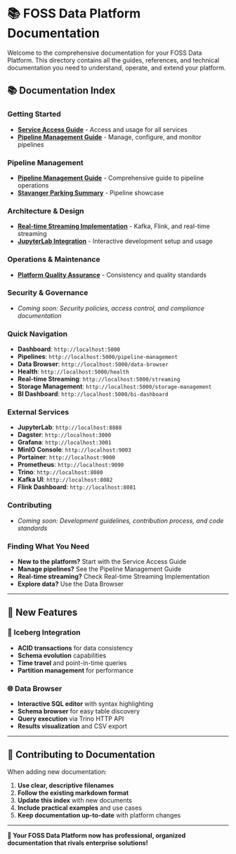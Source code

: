 # 📚 FOSS Data Platform Documentation

Welcome to the comprehensive documentation for your FOSS Data Platform. This directory contains all the guides, references, and technical documentation you need to understand, operate, and extend your platform.

## 📚 Documentation Index

### **Getting Started**
- **[Service Access Guide](FOSS_DATA_PLATFORM_SERVICE_GUIDE.md)** - Access and usage for all services
- **[Pipeline Management Guide](PIPELINE_MANAGEMENT_GUIDE.md)** - Manage, configure, and monitor pipelines

### **Pipeline Management**
- **[Pipeline Management Guide](PIPELINE_MANAGEMENT_GUIDE.md)** - Comprehensive guide to pipeline operations
- **[Stavanger Parking Summary](STAVANGER_PARKING_SUMMARY.md)** - Pipeline showcase

### **Architecture & Design**
- **[Real-time Streaming Implementation](REAL_TIME_STREAMING_IMPLEMENTATION.md)** - Kafka, Flink, and real-time streaming
- **[JupyterLab Integration](JUPYTERLAB_INTEGRATION.md)** - Interactive development setup and usage

### **Operations & Maintenance**
- **[Platform Quality Assurance](PLATFORM_QUALITY_ASSURANCE.md)** - Consistency and quality standards

### **Security & Governance**
- *Coming soon: Security policies, access control, and compliance documentation*

### **Quick Navigation**
- **Dashboard**: `http://localhost:5000`
- **Pipelines**: `http://localhost:5000/pipeline-management`
- **Data Browser**: `http://localhost:5000/data-browser`
- **Health**: `http://localhost:5000/health`
- **Real-time Streaming**: `http://localhost:5000/streaming`
- **Storage Management**: `http://localhost:5000/storage-management`
- **BI Dashboard**: `http://localhost:5000/bi-dashboard`

### **External Services**
- **JupyterLab**: `http://localhost:8888`
- **Dagster**: `http://localhost:3000`
- **Grafana**: `http://localhost:3001`
- **MinIO Console**: `http://localhost:9003`
- **Portainer**: `http://localhost:9000`
- **Prometheus**: `http://localhost:9090`
- **Trino**: `http://localhost:8080`
- **Kafka UI**: `http://localhost:8082`
- **Flink Dashboard**: `http://localhost:8081`

### **Contributing**
- *Coming soon: Development guidelines, contribution process, and code standards*

### **Finding What You Need**
- **New to the platform?** Start with the Service Access Guide
- **Manage pipelines?** See the Pipeline Management Guide
- **Real-time streaming?** Check Real-time Streaming Implementation
- **Explore data?** Use the Data Browser

---

## **🚀 New Features**

### **🧊 Iceberg Integration**
- **ACID transactions** for data consistency
- **Schema evolution** capabilities
- **Time travel** and point-in-time queries
- **Partition management** for performance

### **🌐 Data Browser**
- **Interactive SQL editor** with syntax highlighting
- **Schema browser** for easy table discovery
- **Query execution** via Trino HTTP API
- **Results visualization** and CSV export

---

## **📝 Contributing to Documentation**

When adding new documentation:

1. **Use clear, descriptive filenames**
2. **Follow the existing markdown format**
3. **Update this index** with new documents
4. **Include practical examples** and use cases
5. **Keep documentation up-to-date** with platform changes

---

**🎉 Your FOSS Data Platform now has professional, organized documentation that rivals enterprise solutions!**

